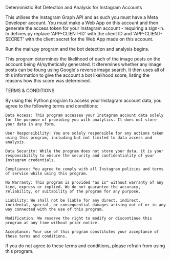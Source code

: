 Deterministic Bot Detection and Analysis for Instagram Accounts


This utilises the Instagram Graph API and as such you must have a Meta Developer account.
You must make a Web App on this account and then generate the access token for your Instagram account - requiring a sign-in. 
In defines.py replace 'APP-CLIENT-ID' with the client ID and 'APP-CLIENT-SECRET' with the client secret for the Web App made on this account.

Run the main.py program and the bot detection and analysis begins.


This program determines the likelihood of each of the image posts on the account being AI/sythetically generated.
It dteremines whether any image posts can be foung using Google's reverse image search.
It then uses all of this information to give the account a bot likelihood score, listing the reasons how this score was determined.



TERMS & CONDITIONS

By using this Python program to access your Instagram account data, you agree to the following terms and conditions:

    Data Access: This program accesses your Instagram account data solely for the purpose of providing you with analytics. It does not store your data in any form.

    User Responsibility: You are solely responsible for any actions taken using this program, including but not limited to data access and analysis.

    Data Security: While the program does not store your data, it is your responsibility to ensure the security and confidentiality of your Instagram credentials.

    Compliance: You agree to comply with all Instagram policies and terms of service while using this program.

    No Warranty: This program is provided "as is" without warranty of any kind, express or implied. We do not guarantee the accuracy, reliability, or suitability of the program for any purpose.

    Liability: We shall not be liable for any direct, indirect, incidental, special, or consequential damages arising out of or in any way connected with the use of this program.

    Modification: We reserve the right to modify or discontinue this program at any time without prior notice.

    Acceptance: Your use of this program constitutes your acceptance of these terms and conditions.

If you do not agree to these terms and conditions, please refrain from using this program.